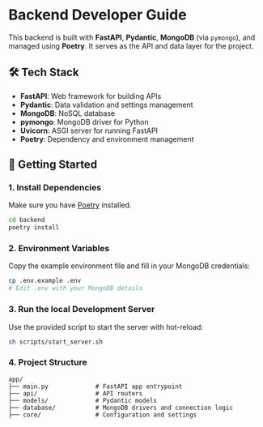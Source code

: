 # Backend Developer Guide

This backend is built with **FastAPI**, **Pydantic**, **MongoDB** (via `pymongo`), and managed using **Poetry**. It serves as the API and data layer for the project.

## 🛠️ Tech Stack

- **FastAPI**: Web framework for building APIs
- **Pydantic**: Data validation and settings management
- **MongoDB**: NoSQL database
- **pymongo**: MongoDB driver for Python
- **Uvicorn**: ASGI server for running FastAPI
- **Poetry**: Dependency and environment management

## 🚀 Getting Started

### 1. Install Dependencies

Make sure you have [Poetry](https://python-poetry.org/docs/#installation) installed.

```sh
cd backend
poetry install
```

### 2. Environment Variables

Copy the example environment file and fill in your MongoDB credentials:

```sh
cp .env.example .env
# Edit .env with your MongoDB details
```

### 3. Run the local Development Server

Use the provided script to start the server with hot-reload:

```sh
sh scripts/start_server.sh
```

### 4. Project Structure

```
app/
├── main.py             # FastAPI app entrypoint
├── api/                # API routers
├── models/             # Pydantic models
├── database/           # MongoDB drivers and connection logic
├── core/               # Configuration and settings
```

